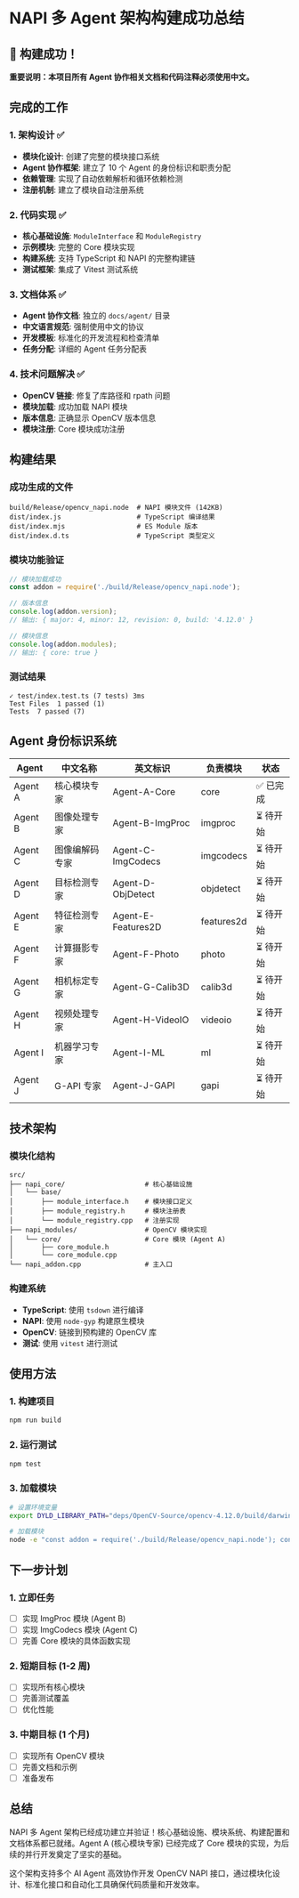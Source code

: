 # NAPI 多 Agent 架构构建成功总结

## 🎉 构建成功！

**重要说明：本项目所有 Agent 协作相关文档和代码注释必须使用中文。**

## 完成的工作

### 1. 架构设计 ✅
- **模块化设计**: 创建了完整的模块接口系统
- **Agent 协作框架**: 建立了 10 个 Agent 的身份标识和职责分配
- **依赖管理**: 实现了自动依赖解析和循环依赖检测
- **注册机制**: 建立了模块自动注册系统

### 2. 代码实现 ✅
- **核心基础设施**: `ModuleInterface` 和 `ModuleRegistry`
- **示例模块**: 完整的 Core 模块实现
- **构建系统**: 支持 TypeScript 和 NAPI 的完整构建链
- **测试框架**: 集成了 Vitest 测试系统

### 3. 文档体系 ✅
- **Agent 协作文档**: 独立的 `docs/agent/` 目录
- **中文语言规范**: 强制使用中文的协议
- **开发模板**: 标准化的开发流程和检查清单
- **任务分配**: 详细的 Agent 任务分配表

### 4. 技术问题解决 ✅
- **OpenCV 链接**: 修复了库路径和 rpath 问题
- **模块加载**: 成功加载 NAPI 模块
- **版本信息**: 正确显示 OpenCV 版本信息
- **模块注册**: Core 模块成功注册

## 构建结果

### 成功生成的文件
```
build/Release/opencv_napi.node  # NAPI 模块文件 (142KB)
dist/index.js                   # TypeScript 编译结果
dist/index.mjs                  # ES Module 版本
dist/index.d.ts                 # TypeScript 类型定义
```

### 模块功能验证
```javascript
// 模块加载成功
const addon = require('./build/Release/opencv_napi.node');

// 版本信息
console.log(addon.version);
// 输出: { major: 4, minor: 12, revision: 0, build: '4.12.0' }

// 模块信息
console.log(addon.modules);
// 输出: { core: true }
```

### 测试结果
```
✓ test/index.test.ts (7 tests) 3ms
Test Files  1 passed (1)
Tests  7 passed (7)
```

## Agent 身份标识系统

| Agent | 中文名称 | 英文标识 | 负责模块 | 状态 |
|-------|----------|----------|----------|------|
| Agent A | 核心模块专家 | Agent-A-Core | core | ✅ 已完成 |
| Agent B | 图像处理专家 | Agent-B-ImgProc | imgproc | ⏳ 待开始 |
| Agent C | 图像编解码专家 | Agent-C-ImgCodecs | imgcodecs | ⏳ 待开始 |
| Agent D | 目标检测专家 | Agent-D-ObjDetect | objdetect | ⏳ 待开始 |
| Agent E | 特征检测专家 | Agent-E-Features2D | features2d | ⏳ 待开始 |
| Agent F | 计算摄影专家 | Agent-F-Photo | photo | ⏳ 待开始 |
| Agent G | 相机标定专家 | Agent-G-Calib3D | calib3d | ⏳ 待开始 |
| Agent H | 视频处理专家 | Agent-H-VideoIO | videoio | ⏳ 待开始 |
| Agent I | 机器学习专家 | Agent-I-ML | ml | ⏳ 待开始 |
| Agent J | G-API 专家 | Agent-J-GAPI | gapi | ⏳ 待开始 |

## 技术架构

### 模块化结构
```
src/
├── napi_core/                    # 核心基础设施
│   └── base/
│       ├── module_interface.h    # 模块接口定义
│       ├── module_registry.h     # 模块注册表
│       └── module_registry.cpp   # 注册实现
├── napi_modules/                 # OpenCV 模块实现
│   └── core/                     # Core 模块 (Agent A)
│       ├── core_module.h
│       └── core_module.cpp
└── napi_addon.cpp                # 主入口
```

### 构建系统
- **TypeScript**: 使用 `tsdown` 进行编译
- **NAPI**: 使用 `node-gyp` 构建原生模块
- **OpenCV**: 链接到预构建的 OpenCV 库
- **测试**: 使用 `vitest` 进行测试

## 使用方法

### 1. 构建项目
```bash
npm run build
```

### 2. 运行测试
```bash
npm test
```

### 3. 加载模块
```bash
# 设置环境变量
export DYLD_LIBRARY_PATH="deps/OpenCV-Source/opencv-4.12.0/build/darwin-arm64/lib:$DYLD_LIBRARY_PATH"

# 加载模块
node -e "const addon = require('./build/Release/opencv_napi.node'); console.log(addon.version);"
```

## 下一步计划

### 1. 立即任务
- [ ] 实现 ImgProc 模块 (Agent B)
- [ ] 实现 ImgCodecs 模块 (Agent C)
- [ ] 完善 Core 模块的具体函数实现

### 2. 短期目标 (1-2 周)
- [ ] 实现所有核心模块
- [ ] 完善测试覆盖
- [ ] 优化性能

### 3. 中期目标 (1 个月)
- [ ] 实现所有 OpenCV 模块
- [ ] 完善文档和示例
- [ ] 准备发布

## 总结

NAPI 多 Agent 架构已经成功建立并验证！核心基础设施、模块系统、构建配置和文档体系都已就绪。Agent A (核心模块专家) 已经完成了 Core 模块的实现，为后续的并行开发奠定了坚实的基础。

这个架构支持多个 AI Agent 高效协作开发 OpenCV NAPI 接口，通过模块化设计、标准化接口和自动化工具确保代码质量和开发效率。
